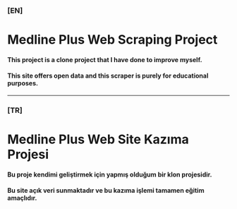 
### [EN]
# Medline Plus Web Scraping Project

#### This project is a clone project that I have done to improve myself.
#### This site offers open data and this scraper is purely for educational purposes.


---

### [TR]
# Medline Plus Web Site Kazıma Projesi

#### Bu proje kendimi geliştirmek için yapmış olduğum bir klon projesidir.
#### Bu site açık veri sunmaktadır ve bu kazıma işlemi tamamen eğitim amaçlıdır. 

